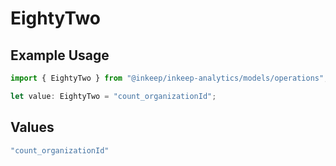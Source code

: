 # EightyTwo

## Example Usage

```typescript
import { EightyTwo } from "@inkeep/inkeep-analytics/models/operations";

let value: EightyTwo = "count_organizationId";
```

## Values

```typescript
"count_organizationId"
```